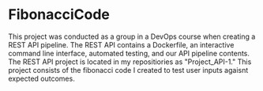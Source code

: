 # FibonacciCode
This project was conducted as a group in a DevOps course when creating a REST API pipeline. The REST API contains a Dockerfile, an interactive command line interface, automated testing, and our API pipeline contents. The REST API project is located in my repositiories as "Project_API-1." This project consists of the fibonacci code I created to test user inputs agaisnt expected outcomes. 

